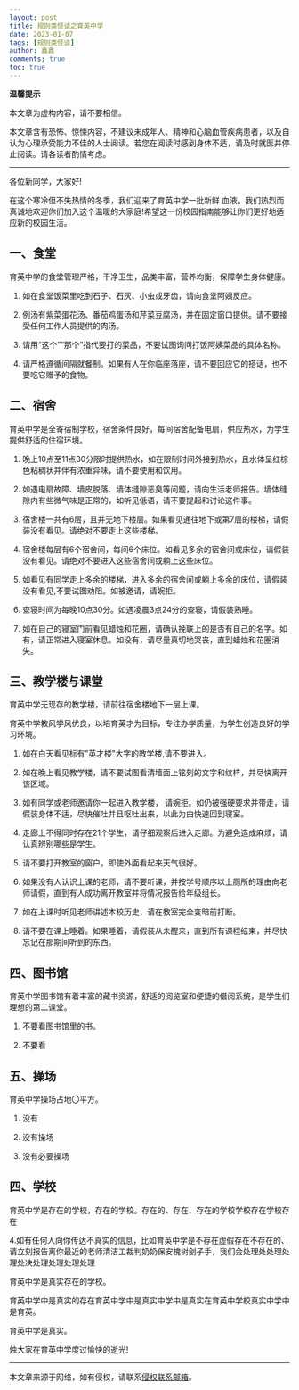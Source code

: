 ```yaml
---
layout: post
title: 规则类怪谈之育英中学
date: 2023-01-07
tags: [规则类怪谈]
author: 鑫鑫
comments: true
toc: true
---
```


**温馨提示**

本文章为虚构内容，请不要相信。

本文章含有恐怖、惊悚内容，不建议未成年人、精神和心脑血管疾病患者，以及自认为心理承受能力不佳的人士阅读。若您在阅读时感到身体不适，请及时就医并停止阅读。请各读者酌情考虑。

<!-- more -->

---

各位新同学，大家好!

在这个寒冷但不失热情的冬季，我们迎来了育英中学一批新鲜 血液。我们热烈而真诚地欢迎你们加入这个温暖的大家庭!希望这一份校园指南能够让你们更好地适应新的校园生活。

## 一、食堂

育英中学的食堂管理严格，干净卫生，品类丰富，营养均衡，保障学生身体健康。

1. 如在食堂饭菜里吃到石子、石灰、小虫或牙齿，请向食堂阿姨反应。

2. 例汤有紫菜蛋花汤、番茄鸡蛋汤和芹菜豆腐汤，并在固定窗口提供。请不要接受任何工作人员提供的肉汤。

3. 请用“这个”“那个”指代要打的菜品，不要试图询问打饭阿姨菜品的具体名称。

4. 请严格遵循间隔就餐制。如果有人在你临座落座，请不要回应它的搭话，也不要吃它赠予的食物。

## 二、宿舍

育英中学是全寄宿制学校，宿舍条件良好，每间宿舍配备电扇，供应热水，为学生提供舒适的住宿环境。

1. 晚上10点至11点30分限时提供热水，如在限制时间外接到热水，且水体呈红棕色粘稠状并伴有浓重异味，请不要使用和饮用。

2. 如遇电扇故障、墙皮脱落、墙体缝隙恶臭等问题，请向生活老师报告。墙体缝隙内有些微气味是正常的，如听见低语，请不要提起和讨论这件事。

3. 宿舍楼一共有6层，且并无地下楼层。如果看见通往地下或第7层的楼梯，请假装没有看见。请绝对不要走上这些楼梯。

4. 宿舍楼每层有6个宿舍间，每间6个床位。如看见多余的宿舍间或床位，请假装没有看见。请绝对不要进入这些宿舍间或躺上这些床位。

5. 如看见有同学走上多余的楼梯，进入多余的宿舍间或躺上多余的床位，请假装没有看见,不要试图劝阻。如被邀请，请婉拒。

6. 查寝时间为每晚10点30分。如遇凌晨3点24分的查寝，请假装熟睡。

7. 如在自己的寝室门前看见蜡烛和花圈，请确认挽联上的是否有自己的名字。如有，请正常进入寝室休息。如没有，请尽量真切地哭丧，直到蜡烛和花圈消失。

## 三、教学楼与课堂

育英中学无现存的教学楼，请前往宿舍楼地下一层上课。

育英中学教风学风优良，以培育英才为目标，专注办学质量，为学生创造良好的学习环境。

1. 如在白天看见标有"英才楼"大字的教学楼,请不要进入。

2. 如在晚上看见教学楼，请不要试图看清墙面上铭刻的文字和纹样，并尽快离开该区域。

3. 如有同学或老师邀请你一起进入教学楼， 请婉拒。如仍被强硬要求并带走，请假装身体不适，尽快催吐并且呕吐出来，以此为由快速回到寝室。

4. 走廊上不得同时存在21个学生，请仔细观察后进入走廊。为避免造成麻烦，请认真辨别哪些是学生。

5. 请不要打开教室的窗户，即使外面看起来天气很好。

6. 如果没有人认识上课的老师，请不要听课，并按学号顺序以上厕所的理由向老师请假，直到有人成功离开教室并将情况报告给年级组长。

7. 如在上课时听见老师讲述本校历史，请在教室完全变暗前打断。

8. 请不要在课上睡着。如果睡着，请假装从未醒来，直到所有课程结束，并尽快忘记在那期间听到的东西。

## 四、图书馆

育英中学图书馆有着丰富的藏书资源，舒适的阅览室和便捷的借阅系统，是学生们理想的第二课堂。

1. 不要看图书馆里的书。

2. 不要看

## 五、操场

育英中学操场占地〇平方。

1. 没有

2. 没有操场

3. 没有必要操场

## 四、学校

育英中学是存在的学校，存在的学校。存在的、存在、存在的学校学校存在学校存在

4.如有任何人向你传达不真实的信息，比如育英中学是不存在虚假存在不存在的、请立刻报告离你最近的老师清洁工裁判奶奶保安槐树刽子手，我们会处理处处理处理处决处理处理处理处理

育英中学是真实存在的学校。

育英中学中是真实的存在育英中学中是真实中学中是真实在育英中学校真实中学中是育英。

育英中学是真实。

烛大家在育英中学度过愉快的逝光! 

---

本文章来源于网络，如有侵权，请联系[侵权联系邮箱](mailto:tort@xinxin2021.tk)。
